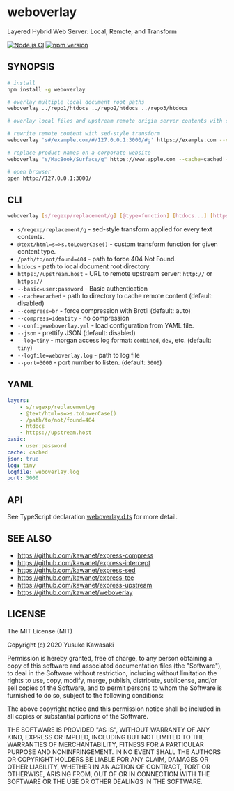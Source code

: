 # weboverlay

Layered Hybrid Web Server: Local, Remote, and Transform

[![Node.js CI](https://github.com/kawanet/weboverlay/workflows/Node.js%20CI/badge.svg?branch=master)](https://github.com/kawanet/weboverlay/actions/)
[![npm version](https://badge.fury.io/js/weboverlay.svg)](https://www.npmjs.com/package/weboverlay)

## SYNOPSIS

```sh
# install
npm install -g weboverlay

# overlay multiple local document root paths
weboverlay ../repo1/htdocs ../repo2/htdocs ../repo3/htdocs

# overlay local files and upstream remote origin server contents with cache

# rewrite remote content with sed-style transform
weboverlay 's#/example.com/#/127.0.0.1:3000/#g' https://example.com --cache=cached --log=dev --json

# replace product names on a corporate website 
weboverlay "s/MacBook/Surface/g" https://www.apple.com --cache=cached --port=3000

# open browser
open http://127.0.0.1:3000/
```

## CLI

```sh
weboverlay [s/regexp/replacement/g] [@type=function] [htdocs...] [https://hostname] [--options...]
```

- `s/regexp/replacement/g` - sed-style transform applied for every text contents.
- `@text/html=s=>s.toLowerCase()` - custom transform function for given content type.
- `/path/to/not/found=404` - path to force 404 Not Found.
- `htdocs` - path to local document root directory.
- `https://upstream.host` - URL to remote upstream server: `http://` or `https://`
- `--basic=user:password` - Basic authentication
- `--cache=cached` - path to directory to cache remote content (default: disabled)
- `--compress=br` - force compression with Brotli (default: auto)
- `--compress=identity` - no compression
- `--config=weboverlay.yml` - load configuration from YAML file.
- `--json` - prettify JSON (default: disabled)
- `--log=tiny` - morgan access log format: `combined`, `dev`, etc. (default: `tiny`)
- `--logfile=weboverlay.log` - path to log file
- `--port=3000` - port number to listen. (default: `3000`)

## YAML

```yaml
layers:
    - s/regexp/replacement/g
    - @text/html=s=>s.toLowerCase()
    - /path/to/not/found=404
    - htdocs
    - https://upstream.host
basic:
    - user:password
cache: cached
json: true
log: tiny
logfile: weboverlay.log
port: 3000
```

## API

See TypeScript declaration
[weboverlay.d.ts](https://github.com/kawanet/weboverlay/blob/master/types/weboverlay.d.ts)
for more detail.

## SEE ALSO

- https://github.com/kawanet/express-compress
- https://github.com/kawanet/express-intercept
- https://github.com/kawanet/express-sed
- https://github.com/kawanet/express-tee
- https://github.com/kawanet/express-upstream
- https://github.com/kawanet/weboverlay

## LICENSE

The MIT License (MIT)

Copyright (c) 2020 Yusuke Kawasaki

Permission is hereby granted, free of charge, to any person obtaining a copy
of this software and associated documentation files (the "Software"), to deal
in the Software without restriction, including without limitation the rights
to use, copy, modify, merge, publish, distribute, sublicense, and/or sell
copies of the Software, and to permit persons to whom the Software is
furnished to do so, subject to the following conditions:

The above copyright notice and this permission notice shall be included in all
copies or substantial portions of the Software.

THE SOFTWARE IS PROVIDED "AS IS", WITHOUT WARRANTY OF ANY KIND, EXPRESS OR
IMPLIED, INCLUDING BUT NOT LIMITED TO THE WARRANTIES OF MERCHANTABILITY,
FITNESS FOR A PARTICULAR PURPOSE AND NONINFRINGEMENT. IN NO EVENT SHALL THE
AUTHORS OR COPYRIGHT HOLDERS BE LIABLE FOR ANY CLAIM, DAMAGES OR OTHER
LIABILITY, WHETHER IN AN ACTION OF CONTRACT, TORT OR OTHERWISE, ARISING FROM,
OUT OF OR IN CONNECTION WITH THE SOFTWARE OR THE USE OR OTHER DEALINGS IN THE
SOFTWARE.
